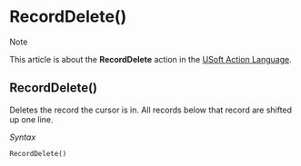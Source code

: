 # RecordDelete()



> [!NOTE]
> This article is about the **RecordDelete** action in the [USoft Action Language](/docs/Task%20flow/Action%20Language%20reference/USoft%20Action%20Language.md).

## **RecordDelete()**

Deletes the record the cursor is in. All records below that record are shifted up one line.

*Syntax*

```
RecordDelete()
```

 